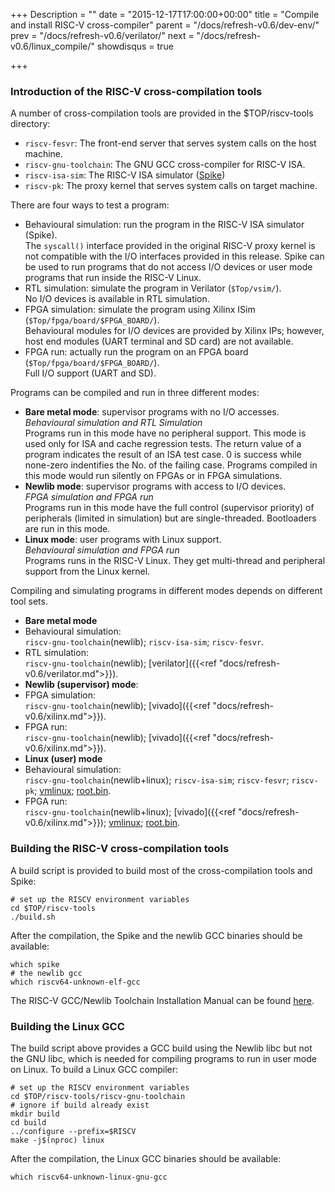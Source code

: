 +++
Description = ""
date = "2015-12-17T17:00:00+00:00"
title = "Compile and install RISC-V cross-compiler"
parent = "/docs/refresh-v0.6/dev-env/"
prev = "/docs/refresh-v0.6/verilator/"
next = "/docs/refresh-v0.6/linux_compile/"
showdisqus = true

+++

### Introduction of the RISC-V cross-compilation tools

A number of cross-compilation tools are provided in the $TOP/riscv-tools directory:

 * `riscv-fesvr`: The front-end server that serves system calls on the host machine.
 * `riscv-gnu-toolchain`: The GNU GCC cross-compiler for RISC-V ISA.
 * `riscv-isa-sim`: The RISC-V ISA simulator ([Spike](https://github.com/riscv/riscv-isa-sim#risc-v-isa-simulator))
 * `riscv-pk`: The proxy kernel that serves system calls on target machine.

There are four ways to test a program:

 * Behavioural simulation: run the program in the RISC-V ISA simulator (Spike). <br/>
   The `syscall()` interface provided in the original RISC-V proxy kernel is not compatible with the I/O interfaces provided in this release.
   Spike can be used to run programs that do not access I/O devices or user mode programs that run inside the RISC-V Linux.
 * RTL simulation: simulate the program in Verilator (`$Top/vsim/`). <br/>
   No I/O devices is available in RTL simulation.
 * FPGA simulation: simulate the program using Xilinx ISim (`$Top/fpga/board/$FPGA_BOARD/`). <br/>
   Behavioural modules for I/O devices are provided by Xilinx IPs; however, host end modules (UART terminal and SD card) are not available.
 * FPGA run: actually run the program on an FPGA board (`$Top/fpga/board/$FPGA_BOARD/`). <br/>
   Full I/O support (UART and SD).

Programs can be compiled and run in three different modes:

 * **Bare metal mode**: supervisor programs with no I/O accesses. <br/>
   *Behavioural simulation and RTL Simulation* <br/>
   Programs run in this mode have no peripheral support. This mode is used only for ISA and cache regression tests. The return value of a program indicates the result of an ISA test case. 0 is success while none-zero indentifies the No. of the failing case. Programs compiled in this mode would run silently on FPGAs or in FPGA simulations.
 * **Newlib mode**: supervisor programs with access to I/O devices. <br/>
   *FPGA simulation and FPGA run* <br/>
   Programs run in this mode have the full control (supervisor priority) of peripherals (limited in simulation) but are single-threaded. Bootloaders are run in this mode.
 * **Linux mode**: user programs with Linux support. <br/>
   *Behavioural simulation and FPGA run* <br/>
   Programs runs in the RISC-V Linux. They get multi-thread and peripheral support from the Linux kernel.

Compiling and simulating programs in different modes depends on different tool sets.

 * **Bare metal mode**
  * Behavioural simulation: <br/>
    `riscv-gnu-toolchain`(newlib); `riscv-isa-sim`; `riscv-fesvr`.
  * RTL simulation: <br/>
    `riscv-gnu-toolchain`(newlib); [verilator]({{<ref "docs/refresh-v0.6/verilator.md">}}).
 * **Newlib (supervisor) mode**:
  * FPGA simulation: <br/>
    `riscv-gnu-toolchain`(newlib); [vivado]({{<ref "docs/refresh-v0.6/xilinx.md">}}).
  * FPGA run: <br/>
    `riscv-gnu-toolchain`(newlib); [vivado]({{<ref "docs/refresh-v0.6/xilinx.md">}}).
 * **Linux (user) mode**
  * Behavioural simulation: <br/>
    `riscv-gnu-toolchain`(newlib+linux); `riscv-isa-sim`; `riscv-fesvr`; `riscv-pk`; [vmlinux](../linux_compile#linux); [root.bin](../linux_compile#busybox).
  * FPGA run: <br/>
    `riscv-gnu-toolchain`(newlib+linux); [vivado]({{<ref "docs/refresh-v0.6/xilinx.md">}}); [vmlinux](../linux_compile#linux); [root.bin](../linux_compile#busybox).

### Building the RISC-V cross-compilation tools

A build script is provided to build most of the cross-compilation tools and Spike:

    # set up the RISCV environment variables
    cd $TOP/riscv-tools
    ./build.sh

After the compilation, the Spike and the newlib GCC binaries should be available:

    which spike
    # the newlib gcc
    which riscv64-unknown-elf-gcc

The RISC-V GCC/Newlib Toolchain Installation Manual can be found
[here](https://github.com/riscv/riscv-tools#the-risc-v-gccnewlib-toolchain-installation-manual).

### Building the Linux GCC

The build script above provides a GCC build using the Newlib libc but not the 
GNU libc, which is needed for compiling programs to run in user mode on Linux.
To build a Linux GCC compiler:

    # set up the RISCV environment variables
    cd $TOP/riscv-tools/riscv-gnu-toolchain
    # ignore if build already exist
    mkdir build
    cd build
    ../configure --prefix=$RISCV
    make -j$(nproc) linux

After the compilation, the Linux GCC binaries should be available:

    which riscv64-unknown-linux-gnu-gcc
